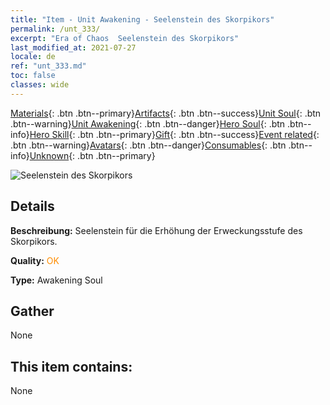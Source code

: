 ```yaml
---
title: "Item - Unit Awakening - Seelenstein des Skorpikors"
permalink: /unt_333/
excerpt: "Era of Chaos  Seelenstein des Skorpikors"
last_modified_at: 2021-07-27
locale: de
ref: "unt_333.md"
toc: false
classes: wide
---
```

 [Materials](/ItemsDE/){: .btn .btn--primary}[Artifacts](/ItemsDE/Artifacts/){: .btn .btn--success}[Unit Soul](/ItemsDE/UnitSoul/){: .btn .btn--warning}[Unit Awakening](/ItemsDE/UnitAwakening/){: .btn .btn--danger}[Hero Soul](/ItemsDE/HeroSoul/){: .btn .btn--info}[Hero Skill](/ItemsDE/HeroSkill/){: .btn .btn--primary}[Gift](/ItemsDE/Gift/){: .btn .btn--success}[Event related](/ItemsDE/Events/){: .btn .btn--warning}[Avatars](/ItemsDE/Avatars/){: .btn .btn--danger}[Consumables](/ItemsDE/Consumables/){: .btn .btn--info}[Unknown](/ItemsDE/Unknown/){: .btn .btn--primary}

 ![Seelenstein des Skorpikors](/images/u/tia_shixie.jpg)

## Details
 **Beschreibung:** Seelenstein für die Erhöhung der Erweckungsstufe des Skorpikors.

 **Quality:** <span style="color: #FF8C00">OK</span>

 **Type:** Awakening Soul

## Gather

  None

## This item contains:

  None


